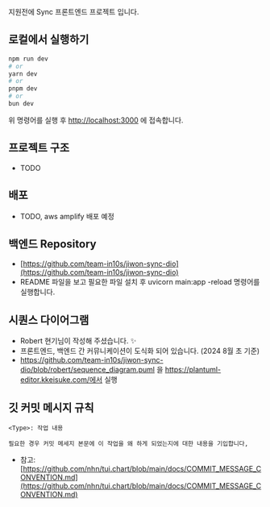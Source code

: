 지원전에 Sync 프론트엔드 프로젝트 입니다.

## 로컬에서 실행하기

```bash
npm run dev
# or
yarn dev
# or
pnpm dev
# or
bun dev
```

위 명령어를 실행 후 [http://localhost:3000](http://localhost:3000) 에 접속합니다.

## 프로젝트 구조

- TODO

## 배포

- TODO, aws amplify 배포 예정

## 백엔드 Repository

- [https://github.com/team-in10s/jiwon-sync-dio](https://github.com/team-in10s/jiwon-sync-dio)
- README 파일을 보고 필요한 파일 설치 후 uvicorn main:app -reload 명령어를 실행합니다.

## 시퀀스 다이어그램

- Robert 현기님이 작성해 주셨습니다. ✨
- 프론트엔드, 백엔드 간 커뮤니케이션이 도식화 되어 있습니다. (2024 8월 초 기준)
- https://github.com/team-in10s/jiwon-sync-dio/blob/robert/sequence_diagram.puml 을 https://plantuml-editor.kkeisuke.com/에서 실행

## 깃 커밋 메시지 규칙

```
<Type>: 작업 내용

필요한 경우 커밋 메세지 본문에 이 작업을 왜 하게 되었는지에 대한 내용을 기입합니다,
```

- 참고: [https://github.com/nhn/tui.chart/blob/main/docs/COMMIT_MESSAGE_CONVENTION.md](https://github.com/nhn/tui.chart/blob/main/docs/COMMIT_MESSAGE_CONVENTION.md)
